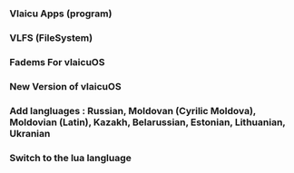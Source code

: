 ### Vlaicu Apps (program)

### VLFS (FileSystem)


### Fadems For vlaicuOS

### New Version of vlaicuOS

### Add langluages : Russian, Moldovan (Cyrilic Moldova), Moldovian (Latin), Kazakh, Belarussian, Estonian, Lithuanian, Ukranian

### Switch to the lua langluage
